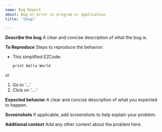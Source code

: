 ```yaml
---
name: Bug Report
about: Bug or error in program or application
title: '[bug]'

---
```


**Describe the bug**
A clear and concise description of what the bug is.

**To Reproduce**
Steps to reproduce the behavior:
- This simplified EZCode: 
    ```
    print Hello World
    ```

or
1. Go to '...'
2. Click on '....'


**Expected behavior**
A clear and concise description of what you expected to happen.

**Screenshots**
If applicable, add screenshots to help explain your problem.

**Additional context**
Add any other context about the problem here.
